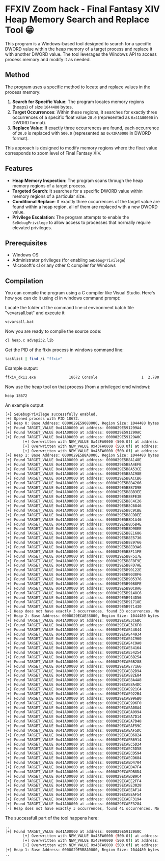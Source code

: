 # FFXIV Zoom hack - Final Fantasy XIV Heap Memory Search and Replace Tool 😁

This program is a Windows-based tool designed to search for a specific DWORD value within the heap memory of a target process and replace it with another DWORD value. The tool leverages the Windows API to access process memory and modify it as needed.

## Method

The program uses a specific method to locate and replace values in the process memory:

1. **Search for Specific Value**: The program locates memory regions (heaps) of size `1044480` bytes.
2. **Target Occurrences**: Within these regions, it searches for exactly three occurrences of a specific float value `20.0` (represented as `0x41A00000` in DWORD format).
3. **Replace Value**: If exactly three occurrences are found, each occurrence of `20.0` is replaced with `500.0` (represented as `0x43FA0000` in DWORD format).

This approach is designed to modify memory regions where the float value corresponds to zoom level of Final Fantasy XIV.

## Features

- **Heap Memory Inspection**: The program scans through the heap memory regions of a target process.
- **Targeted Search**: It searches for a specific DWORD value within memory regions of a particular size.
- **Conditional Replace**: If exactly three occurrences of the target value are found within a heap region, all of them are replaced with a new DWORD value.
- **Privilege Escalation**: The program attempts to enable the `SeDebugPrivilege` to allow access to processes that normally require elevated privileges.

## Prerequisites

- Windows OS
- Administrator privileges (for enabling `SeDebugPrivilege`)
- Microsoft's cl or any other C compiler for Windows

## Compilation

You can compile the program using a C compiler like Visual Studio. Here's how you can do it using cl in windows command prompt:

Locate the folder of the command line cl environment batch file "vcvarsall.bat" and execute it
```sh
vcvarsall.bat
```

Now you are ready to compile the source code:
```sh
cl heap.c advapi32.lib
```

Get the PID of the ffxiv process in windows command line:
```sh
tasklist | find /i "ffxiv"
```
Example output:
```sh
ffxiv_dx11.exe               18672 Console                    1  2,780,004 K
```

Now use the heap tool on that process (from a privileged cmd window):
```sh
heap 18672
```

An example output:
```sh
[+] SeDebugPrivilege successfully enabled.
[+] Opened process with PID 18672.
[+] Heap 0: Base Address: 0000029E59080000, Region Size: 1044480 bytes
[+] Found TARGET_VALUE 0x41A00000 at address: 0000029E591299A4
[+] Found TARGET_VALUE 0x41A00000 at address: 0000029E591299AC
[+] Found TARGET_VALUE 0x41A00000 at address: 0000029E59129A0C
        [+] Overwritten with NEW_VALUE 0x43FA0000 (500.0f) at address: 0000029E591299A4
        [+] Overwritten with NEW_VALUE 0x43FA0000 (500.0f) at address: 0000029E591299AC
        [+] Overwritten with NEW_VALUE 0x43FA0000 (500.0f) at address: 0000029E59129A0C
[+] Heap 1: Base Address: 0000029E5B8A0000, Region Size: 1044480 bytes
[+] Found TARGET_VALUE 0x41A00000 at address: 0000029E5B8A148E
[+] Found TARGET_VALUE 0x41A00000 at address: 0000029E5B8A4EFE
[+] Found TARGET_VALUE 0x41A00000 at address: 0000029E5B8A53CE
[+] Found TARGET_VALUE 0x41A00000 at address: 0000029E5B8AC98E
[+] Found TARGET_VALUE 0x41A00000 at address: 0000029E5B8ACCB6
[+] Found TARGET_VALUE 0x41A00000 at address: 0000029E5B8B4266
[+] Found TARGET_VALUE 0x41A00000 at address: 0000029E5B8B7D9E
[+] Found TARGET_VALUE 0x41A00000 at address: 0000029E5B8BB3EE
[+] Found TARGET_VALUE 0x41A00000 at address: 0000029E5B8BFE3E
[+] Found TARGET_VALUE 0x41A00000 at address: 0000029E5B8C4C26
[+] Found TARGET_VALUE 0x41A00000 at address: 0000029E5B8C6846
[+] Found TARGET_VALUE 0x41A00000 at address: 0000029E5B8C9CBE
[+] Found TARGET_VALUE 0x41A00000 at address: 0000029E5B8CDDEE
[+] Found TARGET_VALUE 0x41A00000 at address: 0000029E5B8D1A46
[+] Found TARGET_VALUE 0x41A00000 at address: 0000029E5B8D5B4E
[+] Found TARGET_VALUE 0x41A00000 at address: 0000029E5B8D98EE
[+] Found TARGET_VALUE 0x41A00000 at address: 0000029E5B8E1686
[+] Found TARGET_VALUE 0x41A00000 at address: 0000029E5B8E5736
[+] Found TARGET_VALUE 0x41A00000 at address: 0000029E5B8E9766
[+] Found TARGET_VALUE 0x41A00000 at address: 0000029E5B8ED3A6
[+] Found TARGET_VALUE 0x41A00000 at address: 0000029E5B8F11FE
[+] Found TARGET_VALUE 0x41A00000 at address: 0000029E5B8F517E
[+] Found TARGET_VALUE 0x41A00000 at address: 0000029E5B8F8F9E
[+] Found TARGET_VALUE 0x41A00000 at address: 0000029E5B8FD7AE
[+] Found TARGET_VALUE 0x41A00000 at address: 0000029E5B90122E
[+] Found TARGET_VALUE 0x41A00000 at address: 0000029E5B9038F6
[+] Found TARGET_VALUE 0x41A00000 at address: 0000029E5B905376
[+] Found TARGET_VALUE 0x41A00000 at address: 0000029E5B9088FE
[+] Found TARGET_VALUE 0x41A00000 at address: 0000029E5B90C8A6
[+] Found TARGET_VALUE 0x41A00000 at address: 0000029E5B9148C6
[+] Found TARGET_VALUE 0x41A00000 at address: 0000029E5B914D56
[+] Found TARGET_VALUE 0x41A00000 at address: 0000029E5B91718E
[+] Found TARGET_VALUE 0x41A00000 at address: 0000029E5B971430
[-] Heap does not have exactly 3 occurrences, found 33 occurrences. No changes made.
[+] Heap 2: Base Address: 0000029ECAE38000, Region Size: 1044480 bytes
[+] Found TARGET_VALUE 0x41A00000 at address: 0000029ECAE3C6BC
[+] Found TARGET_VALUE 0x41A00000 at address: 0000029ECAE3C6F0
[+] Found TARGET_VALUE 0x41A00000 at address: 0000029ECAE44844
[+] Found TARGET_VALUE 0x41A00000 at address: 0000029ECAE44934
[+] Found TARGET_VALUE 0x41A00000 at address: 0000029ECAE4C960
[+] Found TARGET_VALUE 0x41A00000 at address: 0000029ECAE4C9A0
[+] Found TARGET_VALUE 0x41A00000 at address: 0000029ECAE54164
[+] Found TARGET_VALUE 0x41A00000 at address: 0000029ECAE54254
[+] Found TARGET_VALUE 0x41A00000 at address: 0000029ECAE6B254
[+] Found TARGET_VALUE 0x41A00000 at address: 0000029ECAE6B288
[+] Found TARGET_VALUE 0x41A00000 at address: 0000029ECAE77166
[+] Found TARGET_VALUE 0x41A00000 at address: 0000029ECAE82D94
[+] Found TARGET_VALUE 0x41A00000 at address: 0000029ECAE82E84
[+] Found TARGET_VALUE 0x41A00000 at address: 0000029ECAE8A4A8
[+] Found TARGET_VALUE 0x41A00000 at address: 0000029ECAE8A4DC
[+] Found TARGET_VALUE 0x41A00000 at address: 0000029ECAE921C4
[+] Found TARGET_VALUE 0x41A00000 at address: 0000029ECAE922B4
[+] Found TARGET_VALUE 0x41A00000 at address: 0000029ECAE996B0
[+] Found TARGET_VALUE 0x41A00000 at address: 0000029ECAE996F0
[+] Found TARGET_VALUE 0x41A00000 at address: 0000029ECAEA08A4
[+] Found TARGET_VALUE 0x41A00000 at address: 0000029ECAEA0994
[+] Found TARGET_VALUE 0x41A00000 at address: 0000029ECAEA7D14
[+] Found TARGET_VALUE 0x41A00000 at address: 0000029ECAEA7D48
[+] Found TARGET_VALUE 0x41A00000 at address: 0000029ECAEAF59C
[+] Found TARGET_VALUE 0x41A00000 at address: 0000029ECAEAF5DC
[+] Found TARGET_VALUE 0x41A00000 at address: 0000029ECAEB6824
[+] Found TARGET_VALUE 0x41A00000 at address: 0000029ECAEB6914
[+] Found TARGET_VALUE 0x41A00000 at address: 0000029ECAEC5D24
[+] Found TARGET_VALUE 0x41A00000 at address: 0000029ECAEC5D58
[+] Found TARGET_VALUE 0x41A00000 at address: 0000029ECAECD594
[+] Found TARGET_VALUE 0x41A00000 at address: 0000029ECAECD684
[+] Found TARGET_VALUE 0x41A00000 at address: 0000029ECAED4704
[+] Found TARGET_VALUE 0x41A00000 at address: 0000029ECAED47F4
[+] Found TARGET_VALUE 0x41A00000 at address: 0000029ECAEDB8D4
[+] Found TARGET_VALUE 0x41A00000 at address: 0000029ECAEDB9C4
[+] Found TARGET_VALUE 0x41A00000 at address: 0000029ECAEE2FF4
[+] Found TARGET_VALUE 0x41A00000 at address: 0000029ECAEE3028
[+] Found TARGET_VALUE 0x41A00000 at address: 0000029ECAEEAF14
[+] Found TARGET_VALUE 0x41A00000 at address: 0000029ECAEEAF54
[+] Found TARGET_VALUE 0x41A00000 at address: 0000029ECAEF3194
[+] Found TARGET_VALUE 0x41A00000 at address: 0000029ECAEF3284
[-] Heap does not have exactly 3 occurrences, found 41 occurrences. No changes made.
```

The successfull part of the tool happens here:
```sh
..
[+] Found TARGET_VALUE 0x41A00000 at address: 0000029E59129A0C
        [+] Overwritten with NEW_VALUE 0x43FA0000 (500.0f) at address: 0000029E591299A4
        [+] Overwritten with NEW_VALUE 0x43FA0000 (500.0f) at address: 0000029E591299AC
        [+] Overwritten with NEW_VALUE 0x43FA0000 (500.0f) at address: 0000029E59129A0C
[+] Heap 1: Base Address: 0000029E5B8A0000, Region Size: 1044480 bytes
..
```
